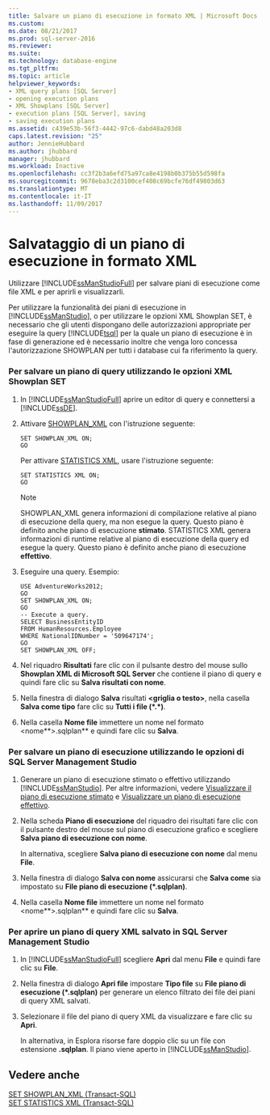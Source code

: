 ```yaml
---
title: Salvare un piano di esecuzione in formato XML | Microsoft Docs
ms.custom: 
ms.date: 08/21/2017
ms.prod: sql-server-2016
ms.reviewer: 
ms.suite: 
ms.technology: database-engine
ms.tgt_pltfrm: 
ms.topic: article
helpviewer_keywords:
- XML query plans [SQL Server]
- opening execution plans
- XML Showplans [SQL Server]
- execution plans [SQL Server], saving
- saving execution plans
ms.assetid: c439e53b-56f3-4442-97c6-dabd48a203d8
caps.latest.revision: "25"
author: JennieHubbard
ms.author: jhubbard
manager: jhubbard
ms.workload: Inactive
ms.openlocfilehash: cc3f2b3a6efd75a97ca8e4198b0b375b55d598fa
ms.sourcegitcommit: 9678eba3c2d3100cef408c69bcfe76df49803d63
ms.translationtype: MT
ms.contentlocale: it-IT
ms.lasthandoff: 11/09/2017
---
```

# <a name="save-an-execution-plan-in-xml-format"></a>Salvataggio di un piano di esecuzione in formato XML
  Utilizzare [!INCLUDE[ssManStudioFull](../../includes/ssmanstudiofull-md.md)] per salvare piani di esecuzione come file XML e per aprirli e visualizzarli.  
  
 Per utilizzare la funzionalità dei piani di esecuzione in [!INCLUDE[ssManStudio](../../includes/ssmanstudio-md.md)], o per utilizzare le opzioni XML Showplan SET, è necessario che gli utenti dispongano delle autorizzazioni appropriate per eseguire la query [!INCLUDE[tsql](../../includes/tsql-md.md)] per la quale un piano di esecuzione è in fase di generazione ed è necessario inoltre che venga loro concessa l'autorizzazione SHOWPLAN per tutti i database cui fa riferimento la query.  
  
### <a name="to-save-a-query-plan-by-using-the-xml-showplan-set-options"></a>Per salvare un piano di query utilizzando le opzioni XML Showplan SET  
  
1.  In [!INCLUDE[ssManStudioFull](../../includes/ssmanstudiofull-md.md)] aprire un editor di query e connettersi a [!INCLUDE[ssDE](../../includes/ssde-md.md)].  
  
2.  Attivare [SHOWPLAN_XML](../../t-sql/statements/set-showplan-xml-transact-sql.md) con l'istruzione seguente:  
  
    ```t-sql  
    SET SHOWPLAN_XML ON;  
    GO  
    ```  
  
     Per attivare [STATISTICS XML](../../t-sql/statements/set-statistics-xml-transact-sql.md), usare l'istruzione seguente:  
  
    ```t-sql  
    SET STATISTICS XML ON;  
    GO  
    ```  
  
     > [!NOTE] 
     > SHOWPLAN_XML genera informazioni di compilazione relative al piano di esecuzione della query, ma non esegue la query. Questo piano è definito anche piano di esecuzione **stimato**. STATISTICS XML genera informazioni di runtime relative al piano di esecuzione della query ed esegue la query. Questo piano è definito anche piano di esecuzione **effettivo**.  
  
3.  Eseguire una query. Esempio:  
  
    ```t-sql  
    USE AdventureWorks2012;  
    GO  
    SET SHOWPLAN_XML ON;  
    GO  
    -- Execute a query.  
    SELECT BusinessEntityID   
    FROM HumanResources.Employee  
    WHERE NationalIDNumber = '509647174';  
    GO  
    SET SHOWPLAN_XML OFF;  
    ```  
  
4.  Nel riquadro **Risultati** fare clic con il pulsante destro del mouse sullo **Showplan XML di Microsoft SQL Server** che contiene il piano di query e quindi fare clic su **Salva risultati con nome**.  
  
5.  Nella finestra di dialogo **Salva** risultati **\<griglia o testo>**, nella casella **Salva come tipo** fare clic su **Tutti i file (\*.\*)**.  
  
6.  Nella casella **Nome file** immettere un nome nel formato \<nome**>.sqlplan** e quindi fare clic su **Salva**.  
  
### <a name="to-save-an-execution-plan-by-using-sql-server-management-studio-options"></a>Per salvare un piano di esecuzione utilizzando le opzioni di SQL Server Management Studio  
  
1.  Generare un piano di esecuzione stimato o effettivo utilizzando [!INCLUDE[ssManStudio](../../includes/ssmanstudio-md.md)]. Per altre informazioni, vedere [Visualizzare il piano di esecuzione stimato](../../relational-databases/performance/display-the-estimated-execution-plan.md) e [Visualizzare un piano di esecuzione effettivo](../../relational-databases/performance/display-an-actual-execution-plan.md).  
  
2.  Nella scheda **Piano di esecuzione** del riquadro dei risultati fare clic con il pulsante destro del mouse sul piano di esecuzione grafico e scegliere **Salva piano di esecuzione con nome**.  
  
     In alternativa, scegliere **Salva piano di esecuzione con nome** dal menu **File**.  
  
3.  Nella finestra di dialogo **Salva con nome** assicurarsi che **Salva come** sia impostato su **File piano di esecuzione (\*.sqlplan)**.  
  
4.  Nella casella **Nome file** immettere un nome nel formato \<nome**>.sqlplan** e quindi fare clic su **Salva**.  
  
### <a name="to-open-a-saved-xml-query-plan-in-sql-server-management-studio"></a>Per aprire un piano di query XML salvato in SQL Server Management Studio  
  
1.  In [!INCLUDE[ssManStudioFull](../../includes/ssmanstudiofull-md.md)] scegliere **Apri** dal menu **File** e quindi fare clic su **File**.  
  
2.  Nella finestra di dialogo **Apri file** impostare **Tipo file** su **File piano di esecuzione (\*.sqlplan)** per generare un elenco filtrato dei file dei piani di query XML salvati.  
  
3.  Selezionare il file del piano di query XML da visualizzare e fare clic su **Apri**.  
  
     In alternativa, in Esplora risorse fare doppio clic su un file con estensione **.sqlplan**. Il piano viene aperto in [!INCLUDE[ssManStudio](../../includes/ssmanstudio-md.md)].  
  
## <a name="see-also"></a>Vedere anche  
 [SET SHOWPLAN_XML &#40;Transact-SQL&#41;](../../t-sql/statements/set-showplan-xml-transact-sql.md)   
 [SET STATISTICS XML &#40;Transact-SQL&#41;](../../t-sql/statements/set-statistics-xml-transact-sql.md)  
  
  
